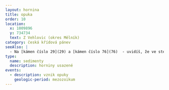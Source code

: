 ```yaml
---
layout: hornina
title: opuka
order: 10
location:
  x: 1009896
  y: 734734
  text: Z Vehlovic (okres Mělník)
category: česká křídová pánev
seeAlso: |
  - Na [kámen číslo 29](29) a [kámen číslo 76](76)  - uvidíš, že ve stejném moři vznikaly i jiné sedimenty.
type:
  name: sedimenty
  description: horniny usazené
events:
  - description: vznik opuky
    geologic-period: mezozoikum
---
```



